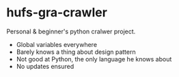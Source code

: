 # hufs-gra-crawler

Personal & beginner's python cralwer project.

- Global variables everywhere
- Barely knows a thing about design pattern
- Not good at Python, the only language he knows about
- No updates ensured